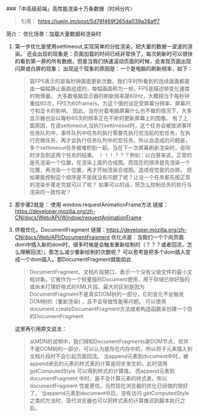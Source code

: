 ###「中高级前端」高性能渲染十万条数据（时间分片）
 >引用： https://juejin.im/post/5d76f469f265da039a28aff7

 简介：
 优化场景：加载大量数据和渲染时
 1. 第一步优化是使用settimeout,实现简单的分批渲染，把大量的数据一波波的渲染。
    还会出现的现象是：页面加载的时间已经非常快了，每次刷新时可以很快的看到第一屏的所有数据，但是当我们快速滚动页面的时候，会发现页面出现闪屏或白屏的现象；
    出现这个现象的原因是：一个是电脑的刷新频率，如下：
    > 首FPS表示的是每秒钟画面更新次数。我们平时所看到的连续画面都是由一幅幅静止画面组成的，每幅画面称为一帧，FPS是描述帧变化速度的物理量。
大多数电脑显示器的刷新频率是60Hz，大概相当于每秒钟重绘60次，FPS为60frame/s，为这个值的设定受屏幕分辨率、屏幕尺寸和显卡的影响。
因此，当你对着电脑屏幕什么也不做的情况下，大多显示器也会以每秒60次的频率正在不断的更新屏幕上的图像。
    有了上面原因，在说settimeout,当执行settimeout时，这个任务会被放进事件任务队列中，事件队列中任务的执行需要先执行完当前的宏任务，在执行完微任务，再才会执行任务队列中的宏任务。所以会造成的问题是，多个settimeout任务被堆积到一起。当在下一次屏幕刷新渲染时，会同时涉及到这两个任务的结果。
    ！！！？？？例如：以白屏来说，正常的是先渲染一个位置，在渲染上面的合成图。而现在的顺序是先渲染一个位置，再渲染一个位置，再才开始渲染合成图。造成视觉是的白屏。
    但如果能控制这个顺序是不是就没有问题了呢？让没一个任务都先按正常的渲染步骤走完就可以了呢？
    如果可以的话，把怎么控制任务的执行与渲染的一致性呢？
2. 那步骤2就是：  使用 window.requestAnimationFrame方法
    链接：https://developer.mozilla.org/zh-CN/docs/Web/API/Window/requestAnimationFrame

3. 终极优化。DocumentFragment 
    链接：https://developer.mozilla.org/zh-CN/docs/Web/API/DocumentFragment
    优化点是：当我们一个个向页面dom中插入新的dom时，很多时候是会触发重新绘制的（？？？或者回流，怎么理解回流）。那怎么减少重新绘制的次数呢？
    可以思考是把多个dom插入变成一个dom插入。那DocumentFragment就能如此
    > DocumentFragment，文档片段接口，表示一个没有父级文件的最小文档对象。它被作为一个轻量版的Document使用，用于存储已排好版的或尚未打理好格式的XML片段。最大的区别是因为DocumentFragment不是真实DOM树的一部分，它的变化不会触发DOM树的（重新渲染) ，且不会导致性能等问题。
    可以使用document.createDocumentFragment方法或者构造函数来创建一个空的DocumentFragment

    这里再引用原文说法：
   > 从MDN的说明中，我们得知DocumentFragments是DOM节点，但并不是DOM树的一部分，可以认为是存在内存中的，所以将子元素插入到文档片段时不会引起页面回流。
当append元素到document中时，被append进去的元素的样式表的计算是同步发生的，此时调用 getComputedStyle 可以得到样式的计算值。
而append元素到documentFragment 中时，是不会计算元素的样式表，所以documentFragment 性能更优。当然现在浏览器的优化已经做的很好了，
当append元素到document中后，没有访问 getComputedStyle 之类的方法时，现代浏览器也可以把样式表的计算推迟到脚本执行之后。
